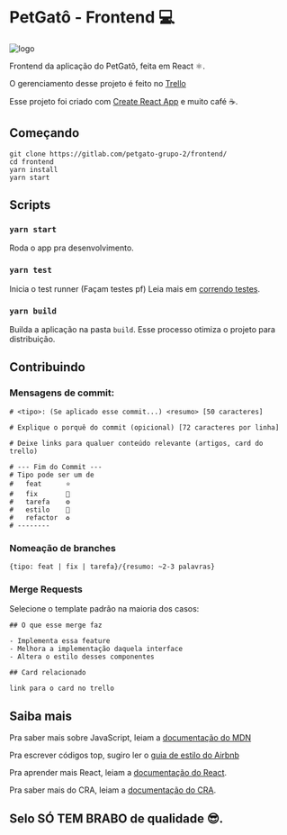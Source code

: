 # PetGatô - Frontend 💻

![logo](logo.svg)

Frontend da aplicação do PetGatô, feita em React ⚛.

O gerenciamento desse projeto é feito no [Trello](https://trello.com/b/E6fkDLDG/petgat%C3%B4-grupo-2-2020-01)

Esse projeto foi criado com [Create React App](https://github.com/facebook/create-react-app) e muito café ☕.

## Começando

```
git clone https://gitlab.com/petgato-grupo-2/frontend/
cd frontend
yarn install
yarn start
```

## Scripts

### `yarn start`

Roda o app pra desenvolvimento.

### `yarn test`

Inicia o test runner (Façam testes pf)
Leia mais em [correndo testes](https://facebook.github.io/create-react-app/docs/running-tests).

### `yarn build`

Builda a aplicação na pasta `build`. Esse processo otimiza
o projeto para distribuição.

## Contribuindo

### Mensagens de commit:

```
# <tipo>: (Se aplicado esse commit...) <resumo> [50 caracteres]

# Explique o porquê do commit (opicional) [72 caracteres por linha]

# Deixe links para qualuer conteúdo relevante (artigos, card do trello)

# --- Fim do Commit ---
# Tipo pode ser um de
#   feat      ⭐
#   fix       🔧
#   tarefa    ⚙
#   estilo    💄
#   refactor  ♻
# --------
```

### Nomeação de branches

```
{tipo: feat | fix | tarefa}/{resumo: ~2-3 palavras}
```

### Merge Requests

Selecione o template padrão na maioria dos casos:

```
## O que esse merge faz

- Implementa essa feature
- Melhora a implementação daquela interface
- Altera o estilo desses componentes

## Card relacionado

link para o card no trello
```

## Saiba mais

Pra saber mais sobre JavaScript, leiam a [documentação do
MDN](https://developer.mozilla.org/en-US/docs/Web/javascript)

Pra escrever códigos top, sugiro ler o [guia de estilo do
Airbnb](https://github.com/airbnb/javascript)

Pra aprender mais React, leiam a [documentação do React](https://pt-br.reactjs.org/docs/getting-started.html).

Pra saber mais do CRA, leiam a [documentação do CRA](https://facebook.github.io/create-react-app/docs/getting-started).

## Selo SÓ TEM BRABO de qualidade 😎.
